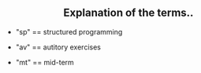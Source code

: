 <h2 align="center">Explanation of the terms..</h2>

- "sp" == structured programming

- "av" == autitory exercises

- "mt" == mid-term

